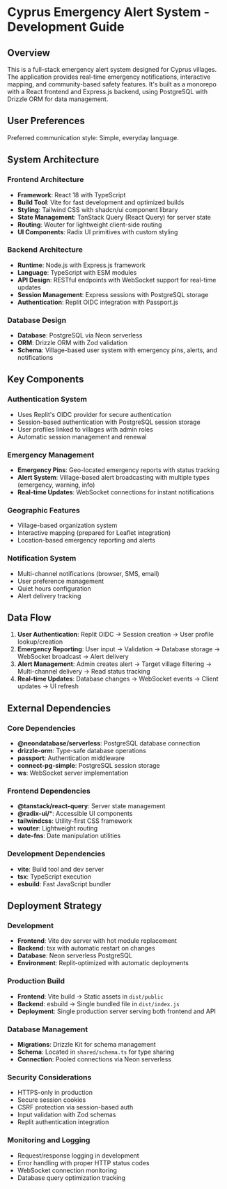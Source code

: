 # Cyprus Emergency Alert System - Development Guide

## Overview

This is a full-stack emergency alert system designed for Cyprus villages. The application provides real-time emergency notifications, interactive mapping, and community-based safety features. It's built as a monorepo with a React frontend and Express.js backend, using PostgreSQL with Drizzle ORM for data management.

## User Preferences

Preferred communication style: Simple, everyday language.

## System Architecture

### Frontend Architecture
- **Framework**: React 18 with TypeScript
- **Build Tool**: Vite for fast development and optimized builds
- **Styling**: Tailwind CSS with shadcn/ui component library
- **State Management**: TanStack Query (React Query) for server state
- **Routing**: Wouter for lightweight client-side routing
- **UI Components**: Radix UI primitives with custom styling

### Backend Architecture
- **Runtime**: Node.js with Express.js framework
- **Language**: TypeScript with ESM modules
- **API Design**: RESTful endpoints with WebSocket support for real-time updates
- **Session Management**: Express sessions with PostgreSQL storage
- **Authentication**: Replit OIDC integration with Passport.js

### Database Design
- **Database**: PostgreSQL via Neon serverless
- **ORM**: Drizzle ORM with Zod validation
- **Schema**: Village-based user system with emergency pins, alerts, and notifications

## Key Components

### Authentication System
- Uses Replit's OIDC provider for secure authentication
- Session-based authentication with PostgreSQL session storage
- User profiles linked to villages with admin roles
- Automatic session management and renewal

### Emergency Management
- **Emergency Pins**: Geo-located emergency reports with status tracking
- **Alert System**: Village-based alert broadcasting with multiple types (emergency, warning, info)
- **Real-time Updates**: WebSocket connections for instant notifications

### Geographic Features
- Village-based organization system
- Interactive mapping (prepared for Leaflet integration)
- Location-based emergency reporting and alerts

### Notification System
- Multi-channel notifications (browser, SMS, email)
- User preference management
- Quiet hours configuration
- Alert delivery tracking

## Data Flow

1. **User Authentication**: Replit OIDC → Session creation → User profile lookup/creation
2. **Emergency Reporting**: User input → Validation → Database storage → WebSocket broadcast → Alert delivery
3. **Alert Management**: Admin creates alert → Target village filtering → Multi-channel delivery → Read status tracking
4. **Real-time Updates**: Database changes → WebSocket events → Client updates → UI refresh

## External Dependencies

### Core Dependencies
- **@neondatabase/serverless**: PostgreSQL database connection
- **drizzle-orm**: Type-safe database operations
- **passport**: Authentication middleware
- **connect-pg-simple**: PostgreSQL session storage
- **ws**: WebSocket server implementation

### Frontend Dependencies
- **@tanstack/react-query**: Server state management
- **@radix-ui/***: Accessible UI components
- **tailwindcss**: Utility-first CSS framework
- **wouter**: Lightweight routing
- **date-fns**: Date manipulation utilities

### Development Dependencies
- **vite**: Build tool and dev server
- **tsx**: TypeScript execution
- **esbuild**: Fast JavaScript bundler

## Deployment Strategy

### Development
- **Frontend**: Vite dev server with hot module replacement
- **Backend**: tsx with automatic restart on changes
- **Database**: Neon serverless PostgreSQL
- **Environment**: Replit-optimized with automatic deployments

### Production Build
- **Frontend**: Vite build → Static assets in `dist/public`
- **Backend**: esbuild → Single bundled file in `dist/index.js`
- **Deployment**: Single production server serving both frontend and API

### Database Management
- **Migrations**: Drizzle Kit for schema management
- **Schema**: Located in `shared/schema.ts` for type sharing
- **Connection**: Pooled connections via Neon serverless

### Security Considerations
- HTTPS-only in production
- Secure session cookies
- CSRF protection via session-based auth
- Input validation with Zod schemas
- Replit authentication integration

### Monitoring and Logging
- Request/response logging in development
- Error handling with proper HTTP status codes
- WebSocket connection monitoring
- Database query optimization tracking